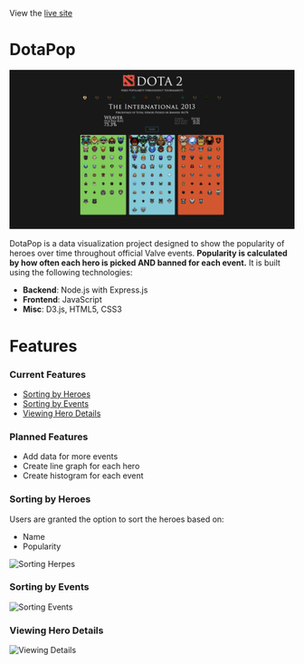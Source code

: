 View the [live site](https://dotapop.herokuapp.com/)

# DotaPop
![Splash Page](https://github.com/darrenyong/dotaPop/blob/master/assets/readme_images/splash.png)

DotaPop is a data visualization project designed to show the popularity of heroes
over time throughout official Valve events. <strong>Popularity is calculated by how often
each hero is picked AND banned for each event.</strong> It is built using the following technologies:
* <strong>Backend</strong>: Node.js with Express.js
* <strong>Frontend</strong>: JavaScript
* <strong>Misc</strong>: D3.js, HTML5, CSS3

# Features 
### Current Features
* [Sorting by Heroes](https://github.com/darrenyong/dotaPop#sorting-by-heroes)
* [Sorting by Events](https://github.com/darrenyong/dotaPop#sorting-by-events)
* [Viewing Hero Details](https://github.com/darrenyong/dotaPop#viewing-hero-details)

### Planned Features
* Add data for more events
* Create line graph for each hero
* Create histogram for each event 


### Sorting by Heroes
Users are granted the option to sort the heroes based on:
* Name
* Popularity

![Sorting Herpes](https://github.com/darrenyong/dotaPop/blob/master/assets/readme_images/sortingHeroes.gif)


### Sorting by Events
![Sorting Events](https://github.com/darrenyong/dotaPop/blob/master/assets/readme_images/sortEvent.gif)

### Viewing Hero Details
![Viewing Details](https://github.com/darrenyong/dotaPop/blob/master/assets/readme_images/viewDetails.gif)